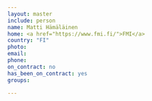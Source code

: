 ```yaml
---
layout: master
include: person
name: Matti Hämäläinen
home: <a href="https://www.fmi.fi/">FMI</a>
country: "FI"
photo:
email:
phone:
on_contract: no
has_been_on_contract: yes
groups:
  
---
```

